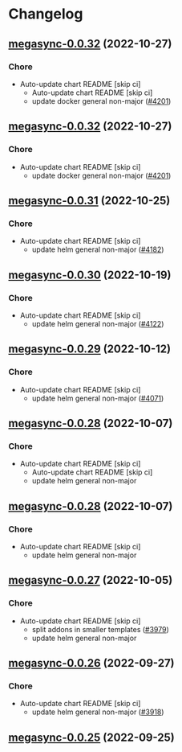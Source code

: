 # Changelog



## [megasync-0.0.32](https://github.com/truecharts/charts/compare/megasync-0.0.31...megasync-0.0.32) (2022-10-27)

### Chore

- Auto-update chart README [skip ci]
  - Auto-update chart README [skip ci]
  - update docker general non-major ([#4201](https://github.com/truecharts/charts/issues/4201))




## [megasync-0.0.32](https://github.com/truecharts/charts/compare/megasync-0.0.31...megasync-0.0.32) (2022-10-27)

### Chore

- Auto-update chart README [skip ci]
  - update docker general non-major ([#4201](https://github.com/truecharts/charts/issues/4201))




## [megasync-0.0.31](https://github.com/truecharts/charts/compare/megasync-0.0.30...megasync-0.0.31) (2022-10-25)

### Chore

- Auto-update chart README [skip ci]
  - update helm general non-major ([#4182](https://github.com/truecharts/charts/issues/4182))




## [megasync-0.0.30](https://github.com/truecharts/charts/compare/megasync-0.0.29...megasync-0.0.30) (2022-10-19)

### Chore

- Auto-update chart README [skip ci]
  - update helm general non-major ([#4122](https://github.com/truecharts/charts/issues/4122))




## [megasync-0.0.29](https://github.com/truecharts/charts/compare/megasync-0.0.28...megasync-0.0.29) (2022-10-12)

### Chore

- Auto-update chart README [skip ci]
  - update helm general non-major ([#4071](https://github.com/truecharts/charts/issues/4071))




## [megasync-0.0.28](https://github.com/truecharts/charts/compare/megasync-0.0.27...megasync-0.0.28) (2022-10-07)

### Chore

- Auto-update chart README [skip ci]
  - Auto-update chart README [skip ci]
  - update helm general non-major




## [megasync-0.0.28](https://github.com/truecharts/charts/compare/megasync-0.0.27...megasync-0.0.28) (2022-10-07)

### Chore

- Auto-update chart README [skip ci]
  - update helm general non-major




## [megasync-0.0.27](https://github.com/truecharts/charts/compare/megasync-0.0.26...megasync-0.0.27) (2022-10-05)

### Chore

- Auto-update chart README [skip ci]
  - split addons in smaller templates ([#3979](https://github.com/truecharts/charts/issues/3979))
  - update helm general non-major




## [megasync-0.0.26](https://github.com/truecharts/charts/compare/megasync-0.0.25...megasync-0.0.26) (2022-09-27)

### Chore

- Auto-update chart README [skip ci]
  - update helm general non-major ([#3918](https://github.com/truecharts/charts/issues/3918))




## [megasync-0.0.25](https://github.com/truecharts/charts/compare/megasync-0.0.24...megasync-0.0.25) (2022-09-25)


